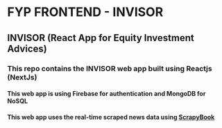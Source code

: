 # FYP FRONTEND - INVISOR

## INVISOR (React App for Equity Investment Advices)

### This repo contains the INVISOR web app built using Reactjs (NextJs)

#### This web app is using Firebase for authentication and MongoDB for NoSQL

#### This web app uses the real-time scraped news data using [ScrapyBook](https://github.com/imasimali/ScrapyBook)
